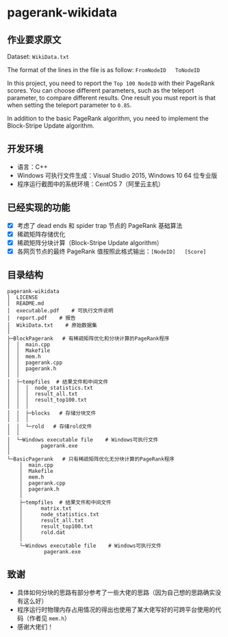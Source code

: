 # pagerank-wikidata
## 作业要求原文

Dataset: `WikiData.txt`

The format of the lines in the file is as follow:  `FromNodeID   ToNodeID`

In this project, you need to report the `Top 100 NodeID` with their PageRank scores. You can choose different parameters, such as the teleport parameter, to compare different results. One result you must report is that when setting the teleport parameter to `0.85`.

In addition to the basic PageRank algorithm, you need to implement the Block-Stripe Update algorithm.

## 开发环境

- 语言：C++
- Windows 可执行文件生成：Visual Studio 2015,  Windows 10 64 位专业版
- 程序运行截图中的系统环境：CentOS 7（阿里云主机）

## 已经实现的功能

- [x] 考虑了 dead ends 和 spider trap 节点的 PageRank 基础算法
- [x] 稀疏矩阵存储优化
- [x] 稀疏矩阵分块计算（Block-Stripe Update algorithm）
- [x] 各网页节点的最终 PageRank 值按照此格式输出：`[NodeID]   [Score]`

## 目录结构

```
pagerank-wikidata
│  LICENSE
│  README.md
│  executable.pdf    # 可执行文件说明
│  report.pdf    # 报告
│  WikiData.txt    # 原始数据集
│
├─BlockPagerank   # 有稀疏矩阵优化和分块计算的PageRank程序
│  │  main.cpp
│  │  Makefile
│  │  mem.h
│  │  pagerank.cpp
│  │  pagerank.h
│  │
│  ├─tempfiles  # 结果文件和中间文件
│  │  │  node_statistics.txt
│  │  │  result_all.txt
│  │  │  result_top100.txt
│  │  │
│  │  ├─blocks   # 存储分块文件
│  │  │
│  │  └─rold   # 存储rold文件
│  │
│  └─Windows executable file    # Windows可执行文件
│          pagerank.exe
│
└─BasicPagerank   # 只有稀疏矩阵优化无分块计算的PageRank程序
    │  main.cpp
    │  Makefile
    │  mem.h
    │  pagerank.cpp
    │  pagerank.h
    │
    ├─tempfiles  # 结果文件和中间文件
    │      matrix.txt
    │      node_statistics.txt
    │      result_all.txt
    │      result_top100.txt
    │      rold.dat
    │
    └─Windows executable file    # Windows可执行文件
            pagerank.exe
```

## 致谢

- 具体如何分块的思路有部分参考了一些大佬的思路（因为自己想的思路确实没有这么好）
- 程序运行时物理内存占用情况的得出也使用了某大佬写好的可跨平台使用的代码（作者见 `mem.h`）
- 感谢大佬们！